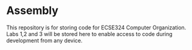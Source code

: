 # Assembly

This repository is for storing code for ECSE324 Computer Organization. Labs 1,2 and 3 will be stored here to enable access to code during development from any device.
